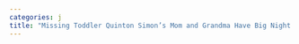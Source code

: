 ```yaml
---
categories: j
title: "Missing Toddler Quinton Simon’s Mom and Grandma Have Big Night Out Amid FBI Search"
---
```

